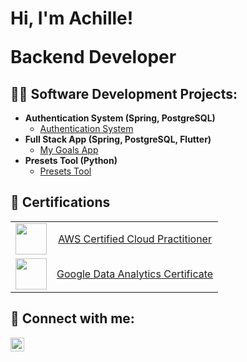 <h1>Hi, I'm Achille! <br/><p>Backend Developer</p>
<h2>👨‍💻 Software Development Projects:</h2>

- <b>Authentication System (Spring, PostgreSQL)</b>
  - [Authentication System](https://github.com/AchilleGrieco/authentication-system)
- <b>Full Stack App (Spring, PostgreSQL, Flutter)</b>
  - [My Goals App](https://github.com/AchilleGrieco/mygoalsapp)
- <b>Presets Tool (Python)</b>
  - [Presets Tool](https://github.com/AchilleGrieco/presets-tool)


<h2>📝 Certifications</h2>

<table>
    <tr>
        <td align="center">
            <img src="https://i.imgur.com/OKQhnO8.png" style="width: 50px;">
        </td>
        <td align="center">
            <a href="https://www.credly.com/badges/8e0b8f13-df61-4aca-8979-6eba5735f3b2/public_url">AWS Certified Cloud
                Practitioner</a>
        </td>
    </tr>
      <tr>
        <td align="center">
            <img src="https://i.imgur.com/xlTychZ.png" style="width: 50px;">
        </td>
        <td align="center">
            <a href="https://www.credly.com/badges/12890b63-f0bf-420c-aaa5-d9322048bedd/public_url">Google Data Analytics Certificate</a>
        </td>
    </tr>
</table>



<h2>🤝 Connect with me:</h2>

[<img align="left" alt="AchilleGrieco | LinkedIn" width="22px" src="https://cdn.jsdelivr.net/npm/simple-icons@v3/icons/linkedin.svg" />][linkedin]

[linkedin]: https://www.linkedin.com/in/achille-giulio-grieco/

<!--
**AchilleGrieco/AchilleGrieco** is a ✨ _special_ ✨ repository because its `README.md` (this file) appears on your GitHub profile.

Here are some ideas to get you started:

- 🔭 I’m currently working on ...
- 🌱 I’m currently learning ...
- 👯 I’m looking to collaborate on ...
- 🤔 I’m looking for help with ...
- 💬 Ask me about ...
- 📫 How to reach me: ...
- 😄 Pronouns: ...
- ⚡ Fun fact: ...
-->
